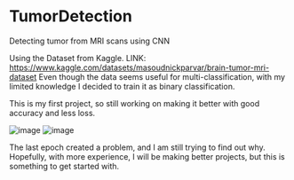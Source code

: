 # TumorDetection
Detecting tumor from MRI scans using CNN

Using the Dataset from Kaggle.
LINK: https://www.kaggle.com/datasets/masoudnickparvar/brain-tumor-mri-dataset
Even though the data seems useful for multi-classification, with my limited knowledge I decided to train it as binary classification. 


This is my first project, so still working on making it better with good accuracy and less loss.

![image](https://github.com/user-attachments/assets/d77a6f99-1e85-4638-bca9-ba9fa8837f54) ![image](https://github.com/user-attachments/assets/7dafd3ea-9e05-4e53-977d-5f284216b58d)

The last epoch created a problem, and I am still trying to find out why. Hopefully, with more experience, I will be making better projects, but this is something to get started with. 
